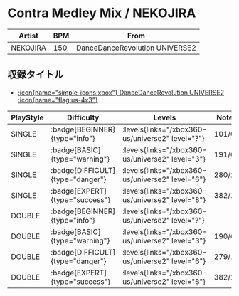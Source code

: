 # Contra Medley Mix / NEKOJIRA

|Artist|BPM|From|
|------|---|----|
|NEKOJIRA|150|DanceDanceRevolution UNIVERSE2|

## 収録タイトル

- [:icon{name="simple-icons:xbox"} DanceDanceRevolution UNIVERSE2 :icon{name="flag:us-4x3"}](/xbox360-us/universe2)

|PlayStyle|Difficulty|Levels|Notes|Movie|
|---------|----------|------|-----|-----|
|SINGLE| :badge[BEGINNER]{type="info"}| :levels{links="/xbox360-us/universe2" level="?"}|101/0||
|SINGLE| :badge[BASIC]{type="warning"}| :levels{links="/xbox360-us/universe2" level="3"}|191/6||
|SINGLE| :badge[DIFFICULT]{type="danger"}| :levels{links="/xbox360-us/universe2" level="6"}|280/20||
|SINGLE| :badge[EXPERT]{type="success"}| :levels{links="/xbox360-us/universe2" level="8"}|382/24||
|DOUBLE| :badge[BEGINNER]{type="info"}| :levels{links="/xbox360-us/universe2" level="?"}|||
|DOUBLE| :badge[BASIC]{type="warning"}| :levels{links="/xbox360-us/universe2" level="3"}|190/6||
|DOUBLE| :badge[DIFFICULT]{type="danger"}| :levels{links="/xbox360-us/universe2" level="6"}|279/19||
|DOUBLE| :badge[EXPERT]{type="success"}| :levels{links="/xbox360-us/universe2" level="8"}|382/24||
